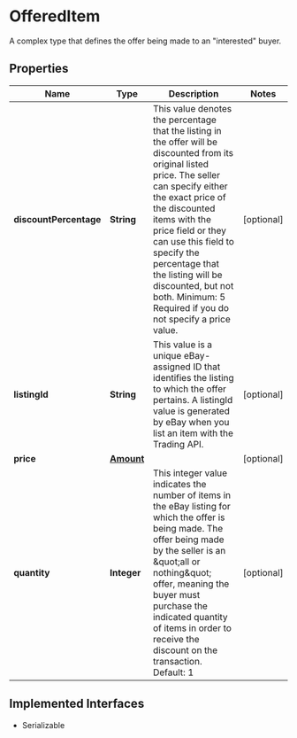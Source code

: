 

# OfferedItem

A complex type that defines the offer being made to an &quot;interested&quot; buyer.
## Properties

Name | Type | Description | Notes
------------ | ------------- | ------------- | -------------
**discountPercentage** | **String** | This value denotes the percentage that the listing in the offer will be discounted from its original listed price. The seller can specify either the exact price of the discounted items with the price field or they can use this field to specify the percentage that the listing will be discounted, but not both. Minimum: 5 Required if you do not specify a price value. |  [optional]
**listingId** | **String** | This value is a unique eBay-assigned ID that identifies the listing to which the offer pertains. A listingId value is generated by eBay when you list an item with the Trading API. |  [optional]
**price** | [**Amount**](Amount.md) |  |  [optional]
**quantity** | **Integer** | This integer value indicates the number of items in the eBay listing for which the offer is being made. The offer being made by the seller is an &amp;quot;all or nothing&amp;quot; offer, meaning the buyer must purchase the indicated quantity of items in order to receive the discount on the transaction. Default: 1 |  [optional]


## Implemented Interfaces

* Serializable


